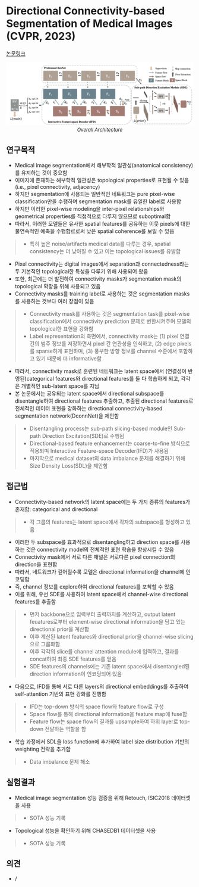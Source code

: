 # Directional Connectivity-based Segmentation of Medical Images (CVPR, 2023)

[논문링크](https://arxiv.org/abs/2304.00145)

<p align="center">
    <img width="600" alt='fig1' src="./img/03_06_01.png?raw=true"></br>
    <em><font size=2>Overall Architecture</font></em>
</p>

## 연구목적
- Medical image segmentation에서 해부학적 일관성(anatomical consistency)를 유지하는 것이 중요함
- 이미지에 존재하는 해부학적 일관성은 topological properties로 표현될 수 있음 (i.e., pixel connectivity, adjacency)
- 하지만 segmentation에 사용되는 일반적인 네트워크는 pure pixel-wise classification만을 수행하며 segmentation mask를 유일한 label로 사용함
- 하지만 이러한 pixel-wise modeling을 inter-pixel relationships와 geometrical properties를 직접적으로 다루지 않으므로 suboptimal함
- 따라서, 이러한 모델들은 유사한 spatial features를 공유하는 이웃 pixels에 대한 불연속적인 예측을 수행함르로써 낮은 spatial coherence를 보일 수 있음
> - 특히 높은 noise/artifacts medical data를 다루는 경우, spatial consistency는 더 낮아질 수 있고 이는 topological issues를 유발함
- Pixel connectivity는 digital images에서 separation과 connectedness라는 두 기본적인 topological한 특성을 다루기 위해 사용되어 왔음
- 또한, 최근에는 더 발전하여 connectivity masks가 segmentation mask의 topological 확장을 위해 사용되고 있음
- Connectivity masks를 training label로 사용하는 것은 segmentation masks를 사용하는 것보다 여러 장점이 있음
> - Connectivity mask를 사용하는 것은 segmentation task를 pixel-wise classification에서 connectivity prediction 문제로 변환시켜주며 모델의 topological한 표현을 강화함
> - Label representation의 측면에서, connectivity mask는 (1) pixel 연결 간의 범주 정보를 저장하면서 pixel 간 연관성을 인식하고, (2) edge pixels를 sparse하게 표현하며, (3) 풍부한 방향 정보를 channel 수준에서 포함하고 있기 때문에 더 informative함
- 따라서, connectivity mask로 훈련된 네트워크는 latent space에서 (연결성이 반영된)categorical features와 directional features를 둘 다 학습하게 되고, 각각은 개별적인 sub-latent space를 지님
- 본 논문에서는 공유되는 latent space에서 directional subspace를 disentangle하여 directional features 추출하고, 추출된 directional features로 전체적인 데이터 표현을 강화하는 directional connectivity-based segmentation network(DconnNet)을 제안함
> - Disentangling process는 sub-path slicing-based module인 Sub-path Direction Excitation(SDE)로 수행됨
> - Directional-based feature enhancement는 coarse-to-fine 방식으로 적용되며 Interactive Feature-space Decoder(IFD)가 사용됨
> - 마지막으로 medical dataset의 data imbalance 문제를 해결하기 위해 Size Density Loss(SDL)을 제안함

## 접근법
- Connectivity-based network의 latent space에는 두 가지 종류의 features가 존재함: categorical and directional
> - 각 그룹의 features는 latent space에서 각자의 subspace를 형성하고 있음
- 이러한 두 subspace를 효과적으로 disentangling하고 direction space를 사용하는 것은 connectivity model의 전체적인 표현 학습을 향상시킬 수 있음
- Connectivity mask에서 서로 다른 채널은 서로다른 pixel connection의 direction을 표현함
- 따라서, 네트워크가 깊어질수록 모델은 directional information을 channel에 인코딩함
- 즉, channel 정보를 explore하여 directional features를 포착할 수 있음
- 이를 위해, 우선 SDE를 사용하여 latent space에서 channel-wise directional features를 추출함
> - 먼저 backbone으로 입력부터 출력까지를 계산하고, output latent feuatures로부터 element-wise directional information을 담고 있는 directional prior을 계산함
> - 이후 계산된 latent features와 directional prior을 channel-wise slicing으로 그룹화함
> - 이후 각각의 slice를 channel attention module에 입력하고, 결과를 concat하여 최종 SDE features를 얻음
> - SDE features의 channels에는 기존 latent space에서 disentangled된 direction information이 인코딩되어 있음
- 다음으로, IFD를 통해 서로 다른 layers의 directional embeddings를 추출하여 self-attention 기반의 표현 강화를 진행함
> - IFD는 top-down 방식의 space flow와 feature flow로 구성
> - Space flow를 통해 directional information을 feature map에 fuse함
> - Feature flow는 space flow의 결과를 upsample하여 하위 layer로 top-down 전달하는 역할을 함
- 학습 과정에서 SDL을 loss function에 추가하여 label size distribution 기반의 weighting 전략을 추가함 
> - Data imbalance 문제 해소

## 실험결과
- Medical image segmentation 성능 검증을 위해 Retouch, ISIC2018 데이터셋을 사용
> - SOTA 성능 기록
- Topological 성능을 확인하기 위해 CHASEDB1 데이터셋을 사용
> - SOTA 성능 기록

## 의견
- /
